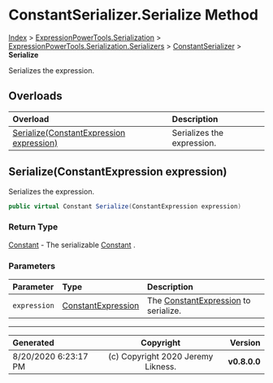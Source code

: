 ﻿# ConstantSerializer.Serialize Method

[Index](../index.md) > [ExpressionPowerTools.Serialization](ExpressionPowerTools.Serialization.a.md) > [ExpressionPowerTools.Serialization.Serializers](ExpressionPowerTools.Serialization.Serializers.n.md) > [ConstantSerializer](ExpressionPowerTools.Serialization.Serializers.ConstantSerializer.cs.md) > **Serialize**

Serializes the expression.

## Overloads

| Overload | Description |
| :-- | :-- |
| [Serialize(ConstantExpression expression)](#serializeconstantexpression-expression) | Serializes the expression. |
## Serialize(ConstantExpression expression)

Serializes the expression.

```csharp
public virtual Constant Serialize(ConstantExpression expression)
```

### Return Type

 [Constant](ExpressionPowerTools.Serialization.Serializers.Constant.cs.md)  - The serializable [Constant](ExpressionPowerTools.Serialization.Serializers.Constant.cs.md) .

### Parameters

| Parameter | Type | Description |
| :-- | :-- | :-- |
| `expression` | [ConstantExpression](https://docs.microsoft.com/dotnet/api/system.linq.expressions.constantexpression) | The [ConstantExpression](https://docs.microsoft.com/dotnet/api/system.linq.expressions.constantexpression) to serialize. |



---

| Generated | Copyright | Version |
| :-- | :-: | --: |
| 8/20/2020 6:23:17 PM | (c) Copyright 2020 Jeremy Likness. | **v0.8.0.0** |
